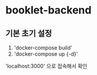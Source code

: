 # booklet-backend

## 기본 초기 설정
1. 'docker-compose build'
2. 'docker-compose up {-d}'

'localhost:3000' 으로 접속해서 확인
